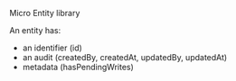 Micro Entity library

An entity has:

 - an identifier (id)
 - an audit (createdBy, createdAt, updatedBy, updatedAt)
 - metadata (hasPendingWrites)